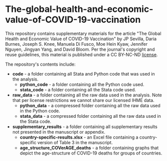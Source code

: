 # The-global-health-and-economic-value-of-COVID-19-vaccination

This repository contains supplementary materials for the article "The Global Health and Economic Value of COVID-19 Vaccination" by JP Sevilla, Daria Burnes, Joseph S. Knee, Manuela Di Fusco, Moe Hein Kyaw, Jennifer Nguyen, Jingyan Yang, and David Bloom. Per the journal's copyright and reuse guidelines, this material is published under a CC BY-NC-ND [license](https://github.com/DataforDecisionsLLC/The-global-health-and-economic-value-of-COVID-19-vaccination/blob/main/LICENSE).

The repository's contents include:
- **code** - a folder containing all Stata and Python code that was used in the analysis.
    * **python_code** - a folder containing all the Python code used.
    * **stata_code** - a folder containing all the Stata code used.
- **raw_data** - a folder containing all the raw data used in the analysis. Note that per license restrictions we cannot share our licensed IHME data.
    * **python_data** - a compressed folder containing all the raw data used in the Python code.
    * **stata_data** - a compressed folder containing all the raw data used in the Stata code.
- **supplementary_results** - a folder containing all supplementary results not presented in the manuscript or appendix.
    * **country-specific-results.xlsx** - an Excel file containing a country-specific version of Table 3 in the manuscript.
    * **age_structure_COVerAGE_deaths** - a folder containing graphs that depict the age-structure of COVID-19 deaths for groups of countries.
